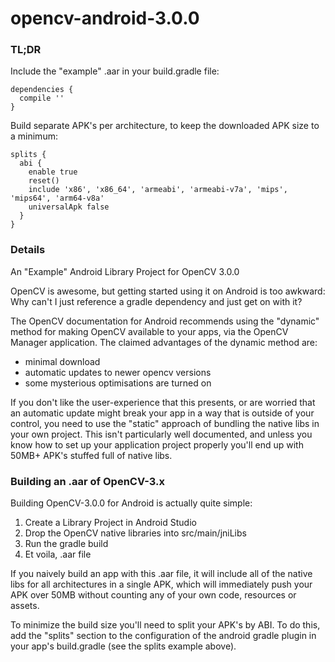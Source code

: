 # opencv-android-3.0.0

### TL;DR

Include the "example" .aar in your build.gradle file:

    dependencies {
      compile ''
    }

Build separate APK's per architecture, to keep the downloaded APK size to a minimum:

    splits {
      abi {
        enable true
        reset()
        include 'x86', 'x86_64', 'armeabi', 'armeabi-v7a', 'mips', 'mips64', 'arm64-v8a'
        universalApk false
      }
    }

### Details

An "Example" Android Library Project for OpenCV 3.0.0

OpenCV is awesome, but getting started using it on Android is too awkward: Why can't I just reference a gradle dependency and just get on with it?

The OpenCV documentation for Android recommends using the "dynamic" method for making OpenCV available to your apps, via the OpenCV Manager application. The claimed advantages of the dynamic method are:

* minimal download
* automatic updates to newer opencv versions
* some mysterious optimisations are turned on

If you don't like the user-experience that this presents, or are worried that an automatic update might break your app in a way that is outside of your control, you need to use the "static" approach of bundling the native libs in your own project. This isn't particularly well documented, and unless you know how to set up your application project properly you'll end up with 50MB+ APK's stuffed full of native libs.

### Building an .aar of OpenCV-3.x

Building OpenCV-3.0.0 for Android is actually quite simple:

1. Create a Library Project in Android Studio
2. Drop the OpenCV native libraries into src/main/jniLibs
3. Run the gradle build
4. Et voila, .aar file

If you naively build an app with this .aar file, it will include all of the native libs for all architectures in a single APK, which will immediately push your APK over 50MB without counting any of your own code, resources or assets.

To minimize the build size you'll need to split your APK's by ABI. To do this, add the "splits" section to the configuration of the android gradle plugin in your app's build.gradle (see the splits example above).









